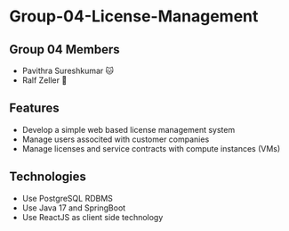 # Group-04-License-Management

## Group 04 Members
- Pavithra Sureshkumar 🐱
- Ralf Zeller 🦊

## Features 
- Develop a simple web based license management system
- Manage users associted with customer companies 
- Manage licenses and service contracts with compute instances (VMs)

## Technologies
- Use PostgreSQL RDBMS
- Use Java 17 and SpringBoot
- Use ReactJS as client side technology